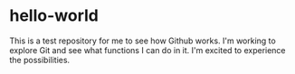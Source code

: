 # hello-world
This is a test repository for me to see how Github works.
I'm working to explore Git and see what functions I can do in it. I'm excited to experience the possibilities. 
